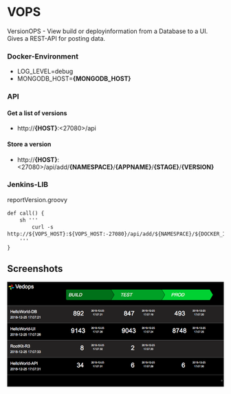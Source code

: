 # VOPS

VersionOPS - View build or deployinformation from a Database to a UI.
Gives a REST-API for posting data.


### Docker-Environment
- LOG_LEVEL=debug
- MONGODB_HOST=**{MONGODB_HOST}**

### API
#### Get a list of versions
- http://**{HOST}**:<27080>/api

#### Store a version
- http://**{HOST}**:<27080>/api/add/**{NAMESPACE}**/**{APPNAME}**/**{STAGE}**/**{VERSION}**

### Jenkins-LIB

reportVersion.groovy
```
def call() {
    sh '''
        curl -s http://${VOPS_HOST}:${VOPS_HOST:-27080}/api/add/${NAMESPACE}/${DOCKER_IMAGE}/${REPORT_STAGE}/${BUILD_NUMBER}
    '''
}
```


## Screenshots
![Screenshot](docs/webview.png)
